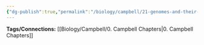 ```yaml
---
{"dg-publish":true,"permalink":"/biology/campbell/21-genomes-and-their-evolution/","dgHomeLink":true,"dgPassFrontmatter":true}
---
```


**Tags/Connections:**
[[Biology/Campbell/0. Campbell Chapters|0. Campbell Chapters]]